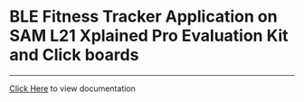 # BLE Fitness Tracker Application on SAM L21 Xplained Pro Evaluation Kit and Click boards

-----

[Click Here](https://onlinedocs.microchip.com/v2/keyword-lookup?keyword=SAM_L21_XPRO_BLE_FITNESS_TRACKER&redirect=true) to view documentation
